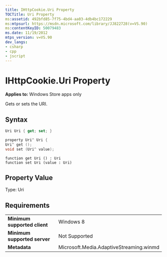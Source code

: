 ```yaml
---
title: IHttpCookie.Uri Property
TOCTitle: Uri Property
ms:assetid: 492bfd85-7f75-4bd4-aa03-4db4bc172229
ms:mtpsurl: https://msdn.microsoft.com/library/JJ822728(v=VS.90)
ms:contentKeyID: 50079483
ms.date: 11/19/2012
mtps_version: v=VS.90
dev_langs:
- csharp
- cpp
- jscript
---
```


# IHttpCookie.Uri Property

**Applies to:** Windows Store apps only

Gets or sets the URI.

## Syntax

```csharp
Uri Uri { get; set; }
```

```cpp
property Uri^ Uri {
Uri^ get ();
void set (Uri^ value);
```

```jscript
function get Uri () : Uri
function set Uri (value : Uri)
```

## Property Value

Type: Uri

## Requirements

|||
|--- |--- |
|**Minimum supported client**|Windows 8|
|**Minimum supported server**|Not Supported|
|**Metadata**|Microsoft.Media.AdaptiveStreaming.winmd|

